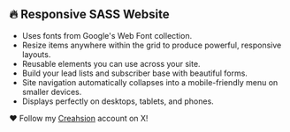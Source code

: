 ## 🔥 Responsive SASS Website

* Uses fonts from Google's Web Font collection.
* Resize items anywhere within the grid to produce powerful, responsive layouts.
* Reusable elements you can use across your site.
* Build your lead lists and subscriber base with beautiful forms.
* Site navigation automatically collapses into a mobile-friendly menu on smaller devices.
* Displays perfectly on desktops, tablets, and phones.

 ❤️ Follow my [Creahsion](https://x.com/CreashionCode/) account on X!